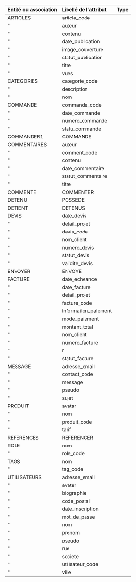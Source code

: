 | Entité ou association | Libellé de l'attribut | Type |
|:----------------------|:----------------------|:-----|
| ARTICLES              | article_code          |      |
| "                     | auteur                |      |
| "                     | contenu               |      |
| "                     | date_publication      |      |
| "                     | image_couverture      |      |
| "                     | statut_publication    |      |
| "                     | titre                 |      |
| "                     | vues                  |      |
| CATEGORIES            | categorie_code        |      |
| "                     | description           |      |
| "                     | nom                   |      |
| COMMANDE              | commande_code         |      |
| "                     | date_commande         |      |
| "                     | numero_commande       |      |
| "                     | statu_commande        |      |
| COMMANDER1            | COMMANDE              |      |
| COMMENTAIRES          | auteur                |      |
| "                     | comment_code          |      |
| "                     | contenu               |      |
| "                     | date_commentaire      |      |
| "                     | statut_commentaire    |      |
| "                     | titre                 |      |
| COMMENTE              | COMMENTER             |      |
| DETENU                | POSSEDE               |      |
| DETIENT               | DETENUS               |      |
| DEVIS                 | date_devis            |      |
| "                     | detail_projet         |      |
| "                     | devis_code            |      |
| "                     | nom_client            |      |
| "                     | numero_devis          |      |
| "                     | statut_devis          |      |
| "                     | validite_devis        |      |
| ENVOYER               | ENVOYE                |      |
| FACTURE               | date_echeance         |      |
| "                     | date_facture          |      |
| "                     | detail_projet         |      |
| "                     | facture_code          |      |
| "                     | information_paiement  |      |
| "                     | mode_paiement         |      |
| "                     | montant_total         |      |
| "                     | nom_client            |      |
| "                     | numero_facture        |      |
| "                     | r                     |      |
| "                     | statut_facture        |      |
| MESSAGE               | adresse_email         |      |
| "                     | contact_code          |      |
| "                     | message               |      |
| "                     | pseudo                |      |
| "                     | sujet                 |      |
| PRODUIT               | avatar                |      |
| "                     | nom                   |      |
| "                     | produit_code          |      |
| "                     | tarif                 |      |
| REFERENCES            | REFERENCER            |      |
| ROLE                  | nom                   |      |
| "                     | role_code             |      |
| TAGS                  | nom                   |      |
| "                     | tag_code              |      |
| UTILISATEURS          | adresse_email         |      |
| "                     | avatar                |      |
| "                     | biographie            |      |
| "                     | code_postal           |      |
| "                     | date_inscription      |      |
| "                     | mot_de_passe          |      |
| "                     | nom                   |      |
| "                     | prenom                |      |
| "                     | pseudo                |      |
| "                     | rue                   |      |
| "                     | societe               |      |
| "                     | utilisateur_code      |      |
| "                     | ville                 |      |
